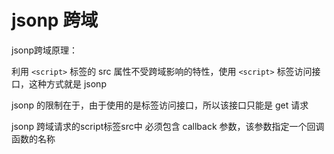 # jsonp 跨域
jsonp跨域原理：

利用 `<script>` 标签的 src 属性不受跨域影响的特性，使用 `<script>` 标签访问接口，这种方式就是 jsonp

jsonp 的限制在于，由于使用的是标签访问接口，所以该接口只能是 get 请求

jsonp 跨域请求的script标签src中 必须包含 callback 参数，该参数指定一个回调函数的名称
